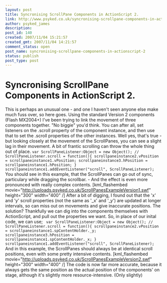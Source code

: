 ```yaml
---
layout: post
title: Syncronising ScrollPane Components in ActionScript 2.
link: http://www.psyked.co.uk/syncronising-scrollpane-components-in-actionscript-2/
author: psyked_james
description: 
post_id: 140
created: 2007/11/04 15:21:57
created_gmt: 2007/11/04 14:21:57
comment_status: open
post_name: syncronising-scrollpane-components-in-actionscript-2
status: publish
post_type: post
---
```


# Syncronising ScrollPane Components in ActionScript 2.

This is perhaps an unusual one - and one I haven't seen anyone else make much fuss over, so here goes. Using the standard Version 2 components (Flash MX2004+) I've been trying to link the movement of three components together. "No biggie" you'd think. You can after all, set listeners on the .scroll property of the component instance, and then use that to set the .scroll properties of the other instances. Well yes, that's true - but looking closely at the movement of the ScrollPanes, you can see a slight lag in their movement. A bit of frantic scrolling can throw the whole thing out of place.  `var ScrollPaneListener:Object = new Object(); // ScrollPaneListener.scroll = function(){ scrollpaneinstance2.vPosition = scrollpaneinstance1.vPosition; scrollpaneinstance3.hPosition = scrollpaneinstance1.hPosition; } scrollpaneinstance1.addEventListener("scroll", ScrollPaneListener);` You should see in this example, that the ScrollPanes can go out of sync, particulary while dragging the scrollbar. - And the effect is even more pronounced with really complex contents. [kml_flashembed movie="http://uploads.psyked.co.uk/ScrollPanesExampleVersion1.swf" height="300" width="400" /] After a bit of digging, I found out that the 'x' and 'y' scroll properties (not the same as '_x' and '_y') are updated at longer intervals, so can miss out on movements and give inaccurate positions. The solution? Thankfully we can dig into the components themselves with ActionScript, and pull out the properties we want. So, in place of our inital code, we can use; ` var ScrollPaneListener:Object = new Object(); // ScrollPaneListener.scroll = function(){ scrollpaneinstance2.vPosition = scrollpaneinstance1.spContentHolder._y; scrollpaneinstance3.hPosition = scrollpaneinstance1.spContentHolder._x; } scrollpaneinstance1.addEventListener("scroll", ScrollPaneListener);` And in this example, the ScrollPanes should always be at identical scroll positions, even with some pretty intensive contents. [kml_flashembed movie="http://uploads.psyked.co.uk/ScrollPanesExampleVersion2.swf" height="300" width="400" /] The code is now far more accurate, because it always gets the same position as the actual position of the components' on stage, although it's slightly more resource-intensive. (Only slightly)